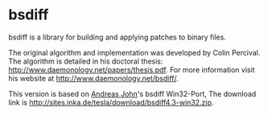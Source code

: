 # bsdiff

bsdiff is a library for building and applying patches to binary files.

The original algorithm and implementation was developed by Colin Percival. The algorithm is detailed in his doctoral thesis: <http://www.daemonology.net/papers/thesis.pdf>. For more information visit his website at <http://www.daemonology.net/bsdiff/>.

This version is based on [Andreas John](dynacore@tesla.inka.de)'s bsdiff Win32-Port, The download link is <http://sites.inka.de/tesla/download/bsdiff4.3-win32.zip>.
